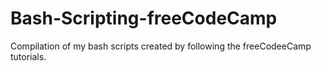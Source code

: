 # Bash-Scripting-freeCodeCamp
Compilation of my bash scripts created by following the freeCodeeCamp tutorials.
